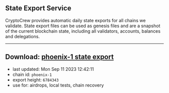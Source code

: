 ## State Export Service
CryptoCrew provides automatic daily state exports for all chains we validate. State export files can be used as genesis files and are a snapshot of the current blockchain state, including all validators, accounts, balances and delegations.

---
**Download: [phoenix-1 state export](https://dl.ccvalidators.com/SERVICE/terra2/phoenix-1_export_6784343.json)**
---

- last updated: Mon Sep 11 2023 12:42:11
- chain id: `phoenix-1`
- export height: `6784343`
- use for: airdrops, local tests, chain recovery
